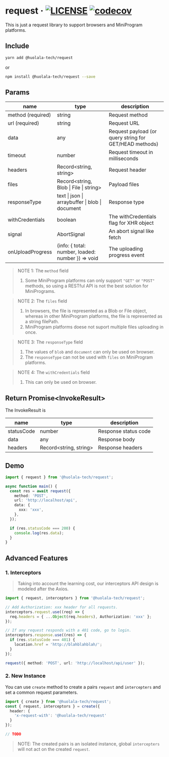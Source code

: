 # request · [![LICENSE](https://img.shields.io/npm/l/@huolala-tech/request)](LICENSE.txt) [![codecov](https://codecov.io/gh/HuolalaTech/request/branch/main/graph/badge.svg?token=8Y5SCRGG7V)](https://codecov.io/gh/HuolalaTech/request)

This is just a request library to support browsers and MiniProgram platforms.

## Include

```bash
yarn add @huolala-tech/request
```

or

```bash
npm install @huolala-tech/request --save
```

## Params

| name              | type                                              | description                                            |
| ----------------- | ------------------------------------------------- | ------------------------------------------------------ |
| method (required) | string                                            | Request method                                         |
| url (required)    | string                                            | Request URL                                            |
| data              | any                                               | Request payload (or query string for GET/HEAD methods) |
| timeout           | number                                            | Request timeout in milliseconds                        |
| headers           | Record\<string, string\>                          | Request header                                         |
| files             | Record\<string, Blob \| File \| string\>          | Payload files                                          |
| responseType      | text \| json \| arraybuffer \| blob \| document   | Response type                                          |
| withCredentials   | boolean                                           | The withCredentials flag for XHR object                |
| signal            | AbortSignal                                       | An abort signal like fetch                             |
| onUploadProgress  | (info: { total: number, loaded: number }) => void | The uploading progress event                           |

> NOTE 1: The `method` field
>
> 1. Some MiniProgram platforms can only support `"GET"` or `"POST"` methods, so using a RESTful API is not the best solution for MiniPrograms.

> NOTE 2: The `files` field
>
> 1. In browsers, the file is represented as a Blob or File object, whereas in other MiniProgram platforms, the file is represented as a string filePath.
> 2. MiniProgram platforms doese not suport multiple files uploading in once.

> NOTE 3: The `responseType` field
>
> 1. The values of `blob` and `document` can only be used on browser.
> 2. The `responseType` can not be used with `files` on MiniProgram platforms.

> NOTE 4: The `withCredentials` field
>
> 1. This can only be used on browser.

## Return Promise<InvokeResult<T>>

The InvokeResult is

| name       | type                   | description          |
| ---------- | ---------------------- | -------------------- |
| statusCode | number                 | Response status code |
| data       | any                    | Response body        |
| headers    | Record<string, string> | Response headers     |

## Demo

```typescript
import { request } from '@huolala-tech/request';

async function main() {
  const res = await request({
    method: 'POST',
    url: 'http://localhost/api',
    data: {
      xxx: 'xxx',
    },
  });

  if (res.statusCode === 200) {
    console.log(res.data);
  }
}
```

## Advanced Features

### 1. Interceptors

> Taking into account the learning cost, our interceptors API design is modeled after the Axios.

```typescript
import { request, interceptors } from '@huolala-tech/request';

// Add Authorization: xxx header for all requests.
interceptors.request.use((req) => {
  req.headers = { ...Object(req.headers), Authorization: 'xxx' };
});

// If any request responds with a 401 code, go to login.
interceptors.response.use((res) => {
  if (res.statusCode === 401) {
    location.href = 'http://blahblahblah/';
  }
});

request({ method: 'POST', url: 'http://localhost/api/user' });
```

### 2. New Instance

You can use `create` method to create a pairs `request` and `intercepters` and set a common request parameters.

```typescript
import { create } from '@huolala-tech/request';
const { request, interceptors } = create({
  header: {
    'x-request-with': '@huolala-tech/request'
  }
});

// TODO
```

> NOTE: The created pairs is an isolated instance, global `intercepters` will not act on the created `request`.
